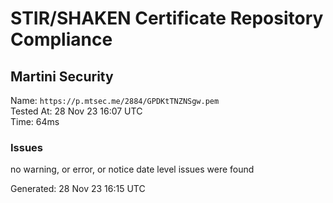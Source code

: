 # STIR/SHAKEN Certificate Repository Compliance

## Martini Security

Name: `https://p.mtsec.me/2884/GPDKtTNZNSgw.pem`\
Tested At: 28 Nov 23 16:07 UTC\
Time: 64ms

### Issues

no warning, or error, or notice date level issues were found

Generated: 28 Nov 23 16:15 UTC